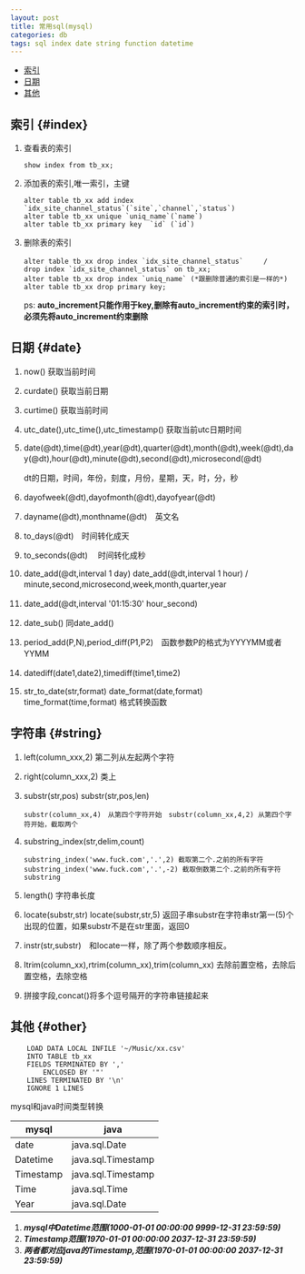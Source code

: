 ```yaml
---
layout: post
title: 常用sql(mysql)
categories: db
tags: sql index date string function datetime
---
```

*   [索引](#index)
*   [日期](#date)
*   [其他](#other)

## 索引 {#index}

1.  查看表的索引　　

        show index from tb_xx;
2.  添加表的索引,唯一索引，主键　　

        alter table tb_xx add index `idx_site_channel_status`(`site`,`channel`,`status`)
        alter table tb_xx unique `uniq_name`(`name`)
        alter table tb_xx primary key  `id` (`id`)
3.  删除表的索引　　

        alter table tb_xx drop index `idx_site_channel_status`　　　/　　drop index `idx_site_channel_status` on tb_xx;
        alter table tb_xx drop index `uniq_name` (*跟删除普通的索引是一样的*)
        alter table tb_xx drop primary key;
    ps: **auto_increment只能作用于key,删除有auto_increment约束的索引时，必须先将auto_increment约束删除**

## 日期 {#date}

1.  now() 获取当前时间　　　
　
2.  curdate() 获取当前日期　　
　　
3.  curtime() 获取当前时间　　　　

4.  utc_date(),utc_time(),utc_timestamp() 获取当前utc日期时间　　　

5.  date(@dt),time(@dt),year(@dt),quarter(@dt),month(@dt),week(@dt),day(@dt),hour(@dt),minute(@dt),second(@dt),microsecond(@dt)　　　　

    dt的日期，时间，年份，刻度，月份，星期，天，时，分，秒　　　　
6.  dayofweek(@dt),dayofmonth(@dt),dayofyear(@dt)　　　
　
7.  dayname(@dt),monthname(@dt)　英文名　　　　

8.  to_days(@dt)　时间转化成天　　　　

9.  to_seconds(@dt) 　时间转化成秒　　　　

10. date_add(@dt,interval 1 day) date_add(@dt,interval 1 hour) / minute,second,microsecond,week,month,quarter,year　　

11. date_add(@dt,interval '01:15:30' hour_second)　　

12. date_sub() 同date_add()　　

13. period_add(P,N),period_diff(P1,P2)　函数参数P的格式为YYYYMM或者YYMM　　

14. datediff(date1,date2),timediff(time1,time2)　　

15. str_to_date(str,format) date_format(date,format) time_format(time,format) 格式转换函数　　

## 字符串 {#string}

1.  left(column_xxx,2) 第二列从左起两个字符　　

2.  right(column_xxx,2) 类上　　

3.  substr(str,pos) substr(str,pos,len)　　　

        substr(column_xx,4)　从第四个字符开始　substr(column_xx,4,2) 从第四个字符开始，截取两个　
4.  substring_index(str,delim,count)

        substring_index('www.fuck.com','.',2) 截取第二个.之前的所有字符
        substring_index('www.fuck.com','.',-2) 截取倒数第二个.之前的所有字符
        substring
5.  length() 字符串长度　　　　

6.  locate(substr,str) locate(substr,str,5) 返回子串substr在字符串str第一(5)个出现的位置，如果substr不是在str里面，返回0　　

7.  instr(str,substr)　和locate一样，除了两个参数顺序相反。

8.  ltrim(column_xx),rtrim(column_xx),trim(column_xx) 去除前置空格，去除后置空格，去除空格

9.  拼接字段,concat()将多个逗号隔开的字符串链接起来

## 其他 {#other}

        LOAD DATA LOCAL INFILE '~/Music/xx.csv'
        INTO TABLE tb_xx
        FIELDS TERMINATED BY ','
            ENCLOSED BY '"'
        LINES TERMINATED BY '\n'
        IGNORE 1 LINES

mysql和java时间类型转换

|mysql|java|
|-|-|
|date|java.sql.Date|
|Datetime|java.sql.Timestamp|
|Timestamp|java.sql.Timestamp|
|Time|java.sql.Time|
|Year|java.sql.Date|

1.  ***mysql中Datetime范围(1000-01-01 00:00:00  9999-12-31 23:59:59)***
2.  ***Timestamp范围(1970-01-01 00:00:00  2037-12-31 23:59:59)***
3.  ***两者都对应java的Timestamp,范围(1970-01-01 00:00:00  2037-12-31 23:59:59)***
